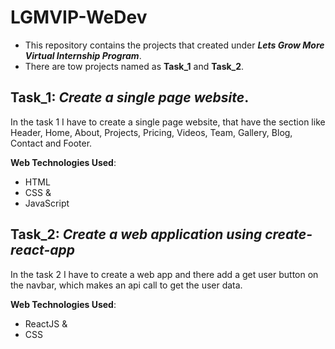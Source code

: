 # LGMVIP-WeDev
* This repository contains the projects that created under _**Lets Grow More Virtual Internship Program**_.
* There are tow projects named as **Task_1** and **Task_2**.

## Task_1: __*Create a single page website*__.

In the task 1 I have to create a single page website, that have the section like Header, Home, About, Projects, Pricing, Videos, Team, Gallery, Blog, Contact and Footer.

**Web Technologies Used**:
* HTML
* CSS &
* JavaScript

## Task_2: __*Create a web application using create-react-app*__

In the task 2 I have to create a web app and there add a get user button on the navbar, which makes an api call to get the user data.

**Web Technologies Used**:
* ReactJS &
* CSS
